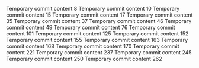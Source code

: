 Temporary commit content 8
Temporary commit content 10
Temporary commit content 15
Temporary commit content 17
Temporary commit content 35
Temporary commit content 37
Temporary commit content 46
Temporary commit content 49
Temporary commit content 76
Temporary commit content 101
Temporary commit content 125
Temporary commit content 152
Temporary commit content 155
Temporary commit content 163
Temporary commit content 168
Temporary commit content 170
Temporary commit content 221
Temporary commit content 237
Temporary commit content 245
Temporary commit content 250
Temporary commit content 262
